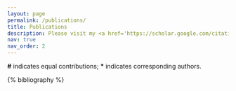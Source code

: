 ```yaml
---
layout: page
permalink: /publications/
title: Publications
description: Please visit my <a href='https://scholar.google.com/citations?hl=zh-CN&user=VU5ObUwAAAAJ'>Google Scholar profile</a> to check out my up-to-date publication list.
nav: true
nav_order: 2
---
```


**#** indicates equal contributions; **\*** indicates corresponding authors.


<!-- _pages/publications.md -->
<div class="publications">

{% bibliography %}

</div>

